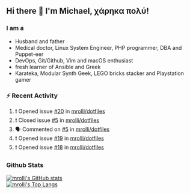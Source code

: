 ## Hi there 👋 I'm Michael, χάρηκα πολύ!

<!--
**mrolli/mrolli** is a ✨ _special_ ✨ repository because its `README.md` (this file) appears on your GitHub profile.

Here are some ideas to get you started:

- 🔭 I’m currently working on ...
- 🌱 I’m currently learning ...
- 👯 I’m looking to collaborate on ...
- 🤔 I’m looking for help with ...
- 💬 Ask me about ...
- 📫 How to reach me: ...
- 😄 Pronouns: ...
- ⚡ Fun fact: ...
-->

### I am a
- Husband and father
- Medical doctor, Linux System Engineer, PHP programmer, DBA and Puppet-eer
- DevOps, Git/Github, Vim and macOS enthusiast
- fresh learner of Ansible and Greek
- Karateka, Modular Synth Geek, LEGO bricks stacker and Playstation gamer 

### :zap: Recent Activity

<!--START_SECTION:activity-->
1. ❗️ Opened issue [#20](https://github.com/mrolli/dotfiles/issues/20) in [mrolli/dotfiles](https://github.com/mrolli/dotfiles)
2. ❗️ Closed issue [#5](https://github.com/mrolli/dotfiles/issues/5) in [mrolli/dotfiles](https://github.com/mrolli/dotfiles)
3. 🗣 Commented on [#5](https://github.com/mrolli/dotfiles/issues/5) in [mrolli/dotfiles](https://github.com/mrolli/dotfiles)
4. ❗️ Opened issue [#19](https://github.com/mrolli/dotfiles/issues/19) in [mrolli/dotfiles](https://github.com/mrolli/dotfiles)
5. ❗️ Opened issue [#18](https://github.com/mrolli/dotfiles/issues/18) in [mrolli/dotfiles](https://github.com/mrolli/dotfiles)
<!--END_SECTION:activity-->

### Github Stats
[![mrolli's GitHub stats](https://github-readme-stats.vercel.app/api?username=mrolli&count_private=true&show_icons=true&theme=onedark)](https://github.com/anuraghazra/github-readme-stats)  
[![mrolli's Top Langs](https://github-readme-stats.vercel.app/api/top-langs/?username=mrolli&count_private=true&theme=onedark&hide=c%2B%2B,c,html,cmake,makefile&layout=compact)](https://github.com/anuraghazra/github-readme-stats)
